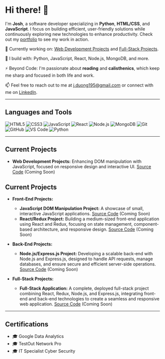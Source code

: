 # Hi there! 👋

I'm **Josh**, a software developer specializing in **Python**, **HTML/CSS**, and **JavaScript**. I focus on building efficient, user-friendly solutions while continuously exploring new technologies to enhance productivity. Check out my [portfolio](https://syntaxpert.netlify.app/) to see my work in action.

🏢 Currently working on: [Web Development Projects](https://github.com/yourusername) and [Full-Stack Projects](https://github.com/yourusername).

🧰 I build with: Python, JavaScript, React, Node.js, MongoDB, and more.

⚡ Beyond Code: I'm passionate about **reading** and **calisthenics**, which keep me sharp and focused in both life and work.

📫 Feel free to reach out to me at [j.duong195@gmail.com](mailto:j.duong195@gmail.com) or connect with me on [LinkedIn](https://www.linkedin.com/in/j-duong-199997321/).



---

## Languages and Tools

![HTML5](https://img.shields.io/badge/HTML5-E34F26?style=for-the-badge&logo=html5&logoColor=white)
![CSS3](https://img.shields.io/badge/CSS3-1572B6?style=for-the-badge&logo=css3&logoColor=white)
![JavaScript](https://img.shields.io/badge/JavaScript-F7DF1E?style=for-the-badge&logo=javascript&logoColor=black)
![React](https://img.shields.io/badge/React-61DAFB?style=for-the-badge&logo=react&logoColor=black)
![Node.js](https://img.shields.io/badge/Node.js-339933?style=for-the-badge&logo=node.js&logoColor=white)
![MongoDB](https://img.shields.io/badge/MongoDB-47A248?style=for-the-badge&logo=mongodb&logoColor=white)
![Git](https://img.shields.io/badge/Git-F05032?style=for-the-badge&logo=git&logoColor=white)
![GitHub](https://img.shields.io/badge/GitHub-181717?style=for-the-badge&logo=github&logoColor=white)
![VS Code](https://img.shields.io/badge/VS%20Code-007ACC?style=for-the-badge&logo=visual-studio-code&logoColor=white)
![Python](https://img.shields.io/badge/Python-3776AB?style=for-the-badge&logo=python&logoColor=white)

---

## Current Projects

- **Web Development Projects:** Enhancing DOM manipulation with JavaScript, focused on responsive design and interactive UI. [Source Code](https://github.com/yourusername) (Coming Soon)

## Current Projects

- **Front-End Projects:**
  - **JavaScript DOM Manipulation Project:** A showcase of small, interactive JavaScript applications. [Source Code](https://github.com/yourusername) (Coming Soon)
  - **React/Redux Project:** Building a medium-sized front-end application using React and Redux, focusing on state management, component-based architecture, and responsive design. [Source Code](https://github.com/yourusername) (Coming Soon)

- **Back-End Projects:**
  - **Node.js/Express.js Project:** Developing a scalable back-end with Node.js and Express.js, designed to handle API requests, manage databases, and ensure secure and efficient server-side operations. [Source Code](https://github.com/yourusername) (Coming Soon)

- **Full-Stack Projects:**
  - **Full-Stack Application:** A complete, deployed full-stack project combining React, Redux, Node.js, and Express.js, integrating front-end and back-end technologies to create a seamless and responsive web application. [Source Code](https://github.com/yourusername) (Coming Soon)

---

## Certifications

- 🎓 Google Data Analytics
- 🎓 TestOut Network Pro
- 🎓 IT Specialist Cyber Security

